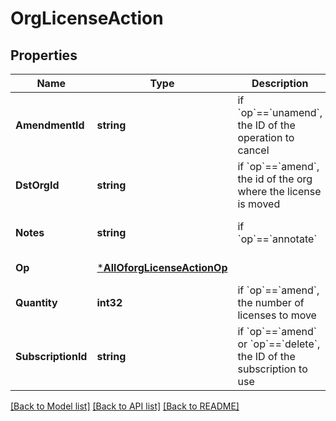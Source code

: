 # OrgLicenseAction

## Properties
Name | Type | Description | Notes
------------ | ------------- | ------------- | -------------
**AmendmentId** | **string** | if &#x60;op&#x60;&#x3D;&#x3D;&#x60;unamend&#x60;, the ID of the operation to cancel | [optional] [default to null]
**DstOrgId** | **string** | if &#x60;op&#x60;&#x3D;&#x3D;&#x60;amend&#x60;, the id of the org where the license is moved | [optional] [default to null]
**Notes** | **string** | if &#x60;op&#x60;&#x3D;&#x3D;&#x60;annotate&#x60; | [optional] [default to null]
**Op** | [***AllOforgLicenseActionOp**](AllOforgLicenseActionOp.md) |  | [default to null]
**Quantity** | **int32** | if &#x60;op&#x60;&#x3D;&#x3D;&#x60;amend&#x60;, the number of licenses to move | [optional] [default to null]
**SubscriptionId** | **string** | if &#x60;op&#x60;&#x3D;&#x3D;&#x60;amend&#x60; or &#x60;op&#x60;&#x3D;&#x3D;&#x60;delete&#x60;, the ID of the subscription to use | [optional] [default to null]

[[Back to Model list]](../README.md#documentation-for-models) [[Back to API list]](../README.md#documentation-for-api-endpoints) [[Back to README]](../README.md)

